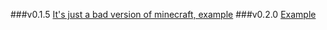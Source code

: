 ###v0.1.5
[It's just a bad version of minecraft, example](https://gyazo.com/d123022c618a0574954187d86f35e100)
###v0.2.0
[Example](https://gyazo.com/3a32f4017e7bda57560eb9ce96a4ce16)
